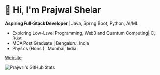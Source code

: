 # 👋 Hi, I'm Prajwal Shelar

**Aspiring Full-Stack Developer** | Java, Spring Boot, Python, AI/ML  
* Exploring Low-Level Programming, Web3 and Quantum Computing| C, Rust 
* MCA Post Graduate | Bengaluru, India
* Physics (Hons.) | Mumbai, India

[Website](https://prajwalshelar.online)  

![Prajwal's GitHub Stats](https://github-readme-stats.vercel.app/api?username=prajwalshelar100&show_icons=true&theme=radical)
